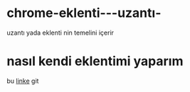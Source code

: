 # chrome-eklenti---uzantı-
uzantı yada eklenti nin temelini içerir

# nasıl kendi eklentimi yaparım
bu [linke](chrome://extensions/) git
